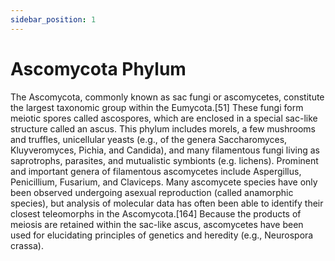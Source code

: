 ```yaml
---
sidebar_position: 1
---
```

# Ascomycota Phylum

The Ascomycota, commonly known as sac fungi or ascomycetes, constitute the largest taxonomic group within the Eumycota.[51] These fungi form meiotic spores called ascospores, which are enclosed in a special sac-like structure called an ascus. This phylum includes morels, a few mushrooms and truffles, unicellular yeasts (e.g., of the genera Saccharomyces, Kluyveromyces, Pichia, and Candida), and many filamentous fungi living as saprotrophs, parasites, and mutualistic symbionts (e.g. lichens). Prominent and important genera of filamentous ascomycetes include Aspergillus, Penicillium, Fusarium, and Claviceps. Many ascomycete species have only been observed undergoing asexual reproduction (called anamorphic species), but analysis of molecular data has often been able to identify their closest teleomorphs in the Ascomycota.[164] Because the products of meiosis are retained within the sac-like ascus, ascomycetes have been used for elucidating principles of genetics and heredity (e.g., Neurospora crassa).